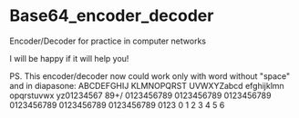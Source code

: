 # Base64_encoder_decoder
Encoder/Decoder for practice in computer networks

I will be happy if it will help you!

PS. This encoder/decoder now could work only with word without "space" and in diapasone:
ABCDEFGHIJ KLMNOPQRST UVWXYZabcd efghijklmn opqrstuvwx yz01234567 89+/
0123456789 0123456789 0123456789 0123456789 0123456789 0123456789 0123
0          1          2          3          4          5          6
